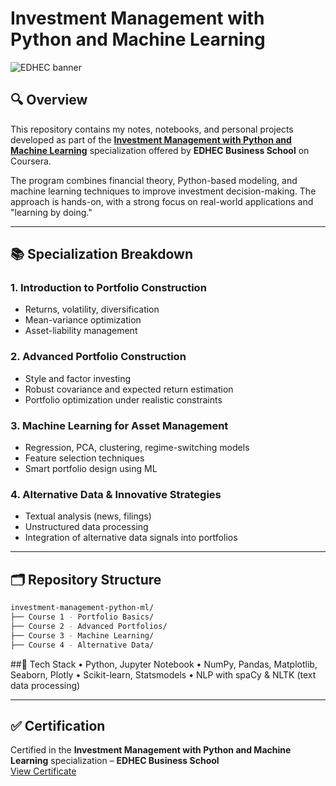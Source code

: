 # Investment Management with Python and Machine Learning
![EDHEC banner](https://user-images.githubusercontent.com/59873708/182828436-c547c5ad-b4d7-418e-bc4e-3ff4e9ab9a9e.png)

## 🔍 Overview

This repository contains my notes, notebooks, and personal projects developed as part of the **[Investment Management with Python and Machine Learning](https://www.coursera.org/specializations/investment-management-python-machine-learning)** specialization offered by **EDHEC Business School** on Coursera.

The program combines financial theory, Python-based modeling, and machine learning techniques to improve investment decision-making. The approach is hands-on, with a strong focus on real-world applications and "learning by doing."

---

## 📚 Specialization Breakdown

### 1. **Introduction to Portfolio Construction**
- Returns, volatility, diversification
- Mean-variance optimization
- Asset-liability management

### 2. **Advanced Portfolio Construction**
- Style and factor investing
- Robust covariance and expected return estimation
- Portfolio optimization under realistic constraints

### 3. **Machine Learning for Asset Management**
- Regression, PCA, clustering, regime-switching models
- Feature selection techniques
- Smart portfolio design using ML

### 4. **Alternative Data & Innovative Strategies**
- Textual analysis (news, filings)
- Unstructured data processing
- Integration of alternative data signals into portfolios

---

## 🗂️ Repository Structure

```bash
investment-management-python-ml/
├── Course 1 - Portfolio Basics/
├── Course 2 - Advanced Portfolios/
├── Course 3 - Machine Learning/
├── Course 4 - Alternative Data/
```
##🧰 Tech Stack
	•	Python, Jupyter Notebook
	•	NumPy, Pandas, Matplotlib, Seaborn, Plotly
	•	Scikit-learn, Statsmodels
	•	NLP with spaCy & NLTK (text data processing)
 
---

## ✅ Certification

Certified in the **Investment Management with Python and Machine Learning** specialization – **EDHEC Business School**  
[View Certificate](https://www.coursera.org/account/accomplishments/specialization/certificate/O5QVHV0UZ2SS)
